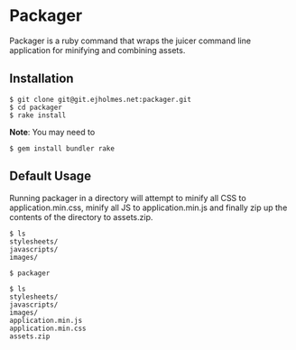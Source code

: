 Packager
========
Packager is a ruby command that wraps the juicer command line application for minifying and combining assets.

Installation
------------

	$ git clone git@git.ejholmes.net:packager.git
	$ cd packager
	$ rake install

**Note**: You may need to
	
	$ gem install bundler rake

Default Usage
-------------
Running packager in a directory will attempt to minify all CSS to application.min.css, minify all JS to application.min.js and finally zip up the contents of the directory to assets.zip.

	$ ls
	stylesheets/
	javascripts/
	images/
	
	$ packager
	
	$ ls
	stylesheets/
	javascripts/
	images/
	application.min.js
	application.min.css
	assets.zip